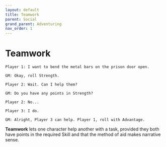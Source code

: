 ```yaml
---
layout: default
title: Teamwork
parent: Social
grand_parent: Adventuring
nav_order: 1
---
```


# Teamwork

    Player 1: I want to bend the metal bars on the prison door open.

    GM: Okay, roll Strength.

    Player 2: Wait. Can I help them?

    GM: Do you have any points in Strength?

    Player 2: No...

    Player 3: I do.

    GM: Alright, Player 3 can help. Player 1, roll with Advantage.

**Teamwork** lets one character help another with a task, provided they both have points in the required Skill and that the method of aid makes narrative sense.
